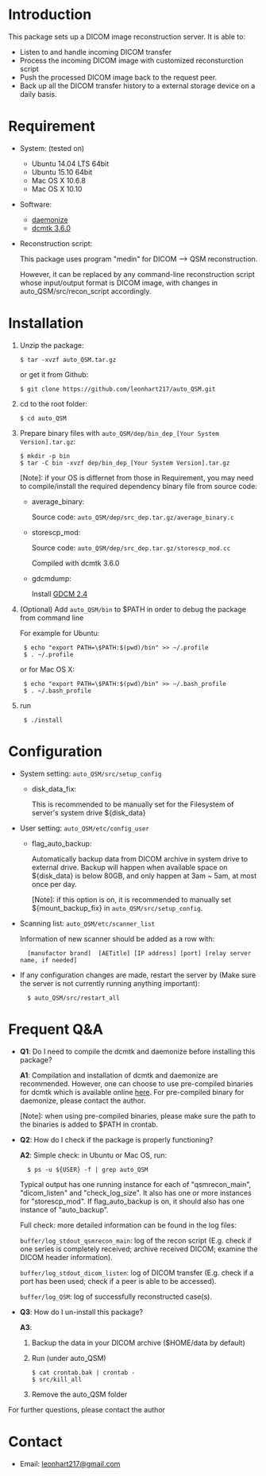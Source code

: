 # Introduction

This package sets up a DICOM image reconstruction server. It is able to:

- Listen to and handle incoming DICOM transfer
- Process the incoming DICOM image with customized reconsturction script
- Push the processed DICOM image back to the request peer. 
- Back up all the DICOM transfer history to a external storage device on a daily basis. 




# Requirement

- System: (tested on)
	- Ubuntu 14.04 LTS 64bit
	- Ubuntu 15.10 64bit
	- Mac OS X 10.6.8
	- Mac OS X 10.10

- Software:
	- [daemonize](http://software.clapper.org/daemonize/index.html)
	- [dcmtk 3.6.0](http://dicom.offis.de/dcmtk.php.en)

- Reconstruction script:

    This package uses program "medin" for DICOM --> QSM reconstruction.
    
    However, it can be replaced by any command-line reconstruction script whose input/output format is DICOM image, with changes in auto_QSM/src/recon_script accordingly.




# Installation

1. Unzip the package:
   
       $ tar -xvzf auto_QSM.tar.gz
   
   or get it from Github:
   
       $ git clone https://github.com/leonhart217/auto_QSM.git
   
2. cd to the root folder:
   
       $ cd auto_QSM

3. Prepare binary files with `auto_QSM/dep/bin_dep_[Your System Version].tar.gz`:
   
       $ mkdir -p bin
       $ tar -C bin -xvzf dep/bin_dep_[Your System Version].tar.gz
	
   [Note]: if your OS is differnet from those in Requirement, you may need to compile/install the required dependency binary file from source code:
    - average_binary:

        Source code: `auto_QSM/dep/src_dep.tar.gz/average_binary.c`
	- storescp_mod:
		
        Source code: `auto_QSM/dep/src_dep.tar.gz/storescp_mod.cc`
		
        Compiled with dcmtk 3.6.0
	- gdcmdump:
		
        Install [GDCM 2.4](http://gdcm.sourceforge.net/wiki/index.php/Main_Page)

4. (Optional) Add `auto_QSM/bin` to $PATH in order to debug the package from command line

    For example for Ubuntu:
    
        $ echo "export PATH=\$PATH:$(pwd)/bin" >> ~/.profile
        $ . ~/.profile

    or for Mac OS X:
    
        $ echo "export PATH=\$PATH:$(pwd)/bin" >> ~/.bash_profile 
        $ . ~/.bash_profile

5. run

        $ ./install





# Configuration

- System setting: `auto_QSM/src/setup_config`
    - disk_data_fix:
        
        This is recommended to be manually set for the Filesystem of server's system drive ${disk_data}

- User setting: `auto_QSM/etc/config_user`
	- flag_auto_backup:
		
        Automatically backup data from DICOM archive in system drive to external drive.
	    Backup will happen when available space on ${disk_data} is below 80GB, and only happen at 3am ~ 5am, at most once per day.
		
        [Note]: if this option is on, it is recommended to manually set ${mount_backup_fix} in `auto_QSM/src/setup_config`.

- Scanning list: `auto_QSM/etc/scanner_list`

    Information of new scanner should be added as a row with:
	
        [manufactor brand]	[AETitle] [IP address] [port] [relay server name, if needed]

- If any configuration changes are made, restart the server by (Make sure the server is not currently running anything important):

        $ auto_QSM/src/restart_all





# Frequent Q&A
- **Q1**: Do I need to compile the dcmtk and daemonize before installing this package?
    
    **A1**: Compilation and installation of dcmtk and daemonize are recommended. However, one can choose to use pre-compiled binaries for dcmtk which is available online [here](http://dicom.offis.de/dcmtk.php.en). 
    For pre-compiled binary for daemonize, please contact the author.

    [Note]: when using pre-compiled binaries, please make sure the path to the binaries is added to $PATH in crontab.

- **Q2**: How do I check if the package is properly functioning?

    **A2**: Simple check: in Ubuntu or Mac OS, run:

        $ ps -u ${USER} -f | grep auto_QSM

    Typical output has one running instance for each of "qsmrecon_main", "dicom_listen" and "check_log_size". It also has one or more instances for "storescp_mod". If flag_auto_backup is on, it should also has one instance of "auto_backup".

    Full check: more detailed information can be found in the log files:
	    
    `buffer/log_stdout_qsmrecon_main`: log of the recon script (E.g. check if one series is completely received; archive received DICOM; examine the DICOM header information).
	
    `buffer/log_stdout_dicom_listen`: log of DICOM transfer (E.g. check if a port has been used; check if a peer is able to be accessed).
	
    `buffer/log_QSM`: log of successfully reconstructed case(s).

- **Q3**: How do I un-install this package?

    **A3**:	
    1. Backup the data in your DICOM archive ($HOME/data by default)
	2. Run (under auto_QSM)

           $ cat crontab.bak | crontab -
	       $ src/kill_all
	3. Remove the auto_QSM folder

For further questions, please contact the author





# Contact
- Email: leonhart217@gmail.com
